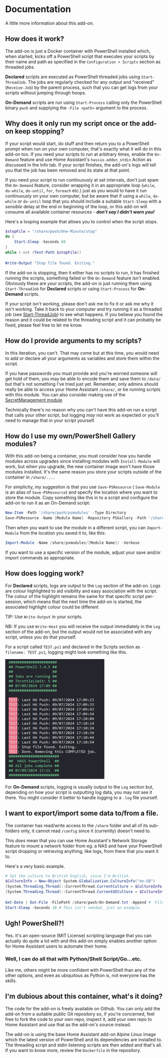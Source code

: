# Documentation

A little more information about this add-on.

## How does it work?

The add-on is just a Docker container with PowerShell installed which, when started, kicks off a PowerShell script that executes your scripts by their name and path as specified in the `Configuration > Scripts` section as threaded jobs.

**Declared** scripts are executed as PowerShell threaded jobs using `Start-ThreadJob`. The jobs are regularly checked for any output and "received" (`Receive-Job`) by the parent process, such that you can get logs from your scripts without jumping through hoops.

**On-Demand** scripts are run using `Start-Process` calling only the PowerShell binary `pwsh` and supplying the `-File <path>` argument to the process.

## Why does it only run my script once or the add-on keep stopping?

If your script would start, do stuff and then return you to a PowerShell prompt when run on your own computer, that's exactly what it will do in this add-on too. If you need your scripts to run at arbitrary times, enable the `On-Demand` feature and use Home Assistant's `hassio.addon_stdin` Action as discussed in the Info tab. If your script finishes, the add-on's logs will tell you that the job has been removed and its state at that point.

If you need your script to run continuously at set intervals, don't just spam the `On-Demand` feature, consider wrapping it in an appropriate loop (`while`, `do-while`, `do-until`, `for`, `foreach` etc.) just as you would to have it run continuously on your own computer, but be aware that if using a `while`, `do-while` or `do-until` loop that you should include a suitable `Start-Sleep` with a *sensible* delay at the end or beginning of the loop, or this add-on will consume all available container resources - **_don't say I didn't warn you!_**

Here's a looping example that allows you to control when the script stops.

```powershell
$stopFile = "/share/pwsh/One-Minute/stop"
do {
    Start-Sleep -Seconds 60
}
while (-not (Test-Path $stopFile))

Write-Output "Stop file found. Exiting."
```

If the add-on is stopping, then it either has no scripts to run, it has finished running the scripts, something failed or the `On-Demand` feature isn't enabled. Obviously these are *your* scripts, the add-on is just running them using `Start-ThreadJob` for **Declared** scripts or using `Start-Process` for **On-Demand** scripts.

If your script isn't working, please don't ask me to fix it or ask me why it isn't working. Take it back to your computer and try running it as a threaded job (see [Start-ThreadJob](https://learn.microsoft.com/en-us/powershell/module/threadjob/start-threadjob?view=powershell-7.4)) to see what happens. If you believe you found the reason and it could be related to the threading script and it can probably be fixed, please feel free to let me know.

## How do I provide arguments to my scripts?

In this iteration, you can't. That may come but at this time, you would need to add or declare all your arguments as variables and store them within the script.

If you have passwords you must provide and you're worried someone will get hold of them, you may be able to encode them and save them to `/data/` but that's not something I've tried just yet. Remember, only admins should really be able to access your Home Assistant `/share/`, or be running scripts with this module. You can also consider making use of the [SecretManagement module](https://learn.microsoft.com/en-us/powershell/module/microsoft.powershell.secretmanagement/?view=ps-modules)

Technically there's no reason why you can't have this add-on run a script that calls your other script, but logging *may* not work as expected or you'll need to manage that in your script yourself.

## How do I use my own/PowerShell Gallery modules?

With this add-on being a container, you must consider how you handle modules across upgrades since installing modules with `Install-Module` will work, but when you upgrade, the new container image won't have those modules installed. It's the same reason you store your scripts outside of the container in `/share/...`.

For simplicity, my suggestion is that you use `Save-PSResource` ( `Save-Module` is an alias of `Save-PSResource`) and specify the location where you want to store the module. Copy something like this in to a script and configure the add-on to run it as an On-Demand script:

```powershell
New-Item -Path '/share/pwsh/psmodules' -Type Directory
Save-PSResource -Name [Module Name] -Repository PSGallery -Path '/share/pwsh/psmodules'
```

Then when you want to use the module in a different script, you can `Import-Module` from the location you saved it to, like this:

```powershell
Import-Module -Name /share/psmodules/[Module Name]/ -Verbose
```

If you want to use a specific version of the module, adjust your save and/or import commands as appropriate.

## How does logging work?

For **Declared** scripts, logs are output to the `Log` section of the add-on. Logs are colour highlighted to aid visibility and easy association with the script. The colour of the highlight remains the same for that specific script per-session, which means that the next time the add-on is started, the associated highlight colour could be different

TIP: Use `Write-Output` in your scripts.

NB: If you use `Write-Host` you will receive the output immediately in the `Log` section of the add-on, but the output would not be associated with any script, unless you do that yourself.

For a script called `TEST.ps1` and declared in the Scripts section as `- filename: TEST.ps1`, logging might look something like this.

![Logging example](../resources/pwsh/images/logging.png)

For **On-Demand** scripts, logging is usually output to the `Log` section but, depending on how your script is outputting log data, you may not see it there. You might consider it better to handle logging to a `.log` file yourself.

## I want to export/import some data to/from a file.

The container has read/write access to the `/share` folder and all of its sub-folders only, it cannot read `/config` since it (currently) doesn't need to.

This _does_ mean that you can use Home Assistant's Network Storage feature to mount a network folder from eg. a NAS and have your PowerShell script dropping or retrieving anything, like logs, from there that you want it to.

Here's a very basic example.

```powershell
# Set the culture to British English, since I'm British.
$CultureInfo = New-Object System.Globalization.CultureInfo("en-GB")
[System.Threading.Thread]::CurrentThread.CurrentCulture = $CultureInfo
[System.Threading.Thread]::CurrentThread.CurrentUICulture = $CultureInfo

Get-Date | Out-File -FilePath /share/pwsh/On-Demand.txt -Append # -FilePath could be anywhere in /share/
Start-Sleep -Seconds 10 # This isn't needed, just an example.
```

## Ugh! PowerShell?!

Yes. It's an open-source (MIT License) scripting language that you can actually do quite a lot with and this add-on simply enables another option for Home Assistant users to automate their home.

### Well, I can do all that with Python/Shell Script/Go...etc.

Like me, others might be more confident with PowerShell than any of the other options, and even as ubiquitous as Python is, not everyone has the skills.

## I'm dubious about this container, what's it doing?

The code for the add-on is freely available on Github. You can only add the add-on from a suitable public Git repository so, if you're concerned, feel free to fork the code to your own repo, inspect it, add your own repo to Home Assistant and use that as the add-on's source instead.

The add-on is using the base Home Assistant add-on Alpine Linux image which the latest version of PowerShell and its dependencies are installed to. The threading script and stdin listening scripts are then added and that's all. If you want to know more, review the `Dockerfile` in the repository.